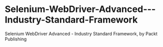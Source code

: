 


# Selenium-WebDriver-Advanced---Industry-Standard-Framework
Selenium WebDriver Advanced - Industry Standard Framework, by Packt Publishing
